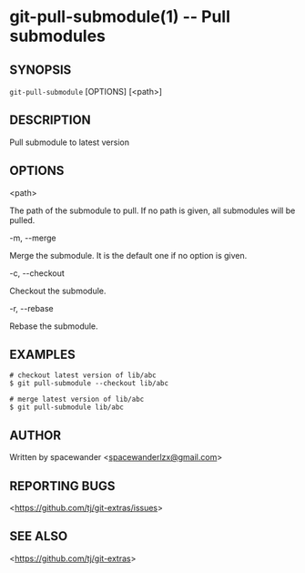 git-pull-submodule(1) -- Pull submodules
============================================

## SYNOPSIS

`git-pull-submodule` [OPTIONS] [&lt;path&gt;]

## DESCRIPTION

Pull submodule to latest version
    
## OPTIONS

  &lt;path&gt;

  The path of the submodule to pull. If no path is given, all submodules will be pulled.

  -m, --merge

  Merge the submodule. It is the default one if no option is given.

  -c, --checkout

  Checkout the submodule.

  -r, --rebase

  Rebase the submodule.

## EXAMPLES

    # checkout latest version of lib/abc
    $ git pull-submodule --checkout lib/abc 

    # merge latest version of lib/abc
    $ git pull-submodule lib/abc

## AUTHOR

Written by spacewander &lt;<spacewanderlzx@gmail.com>&gt;

## REPORTING BUGS

&lt;<https://github.com/tj/git-extras/issues>&gt;

## SEE ALSO

&lt;<https://github.com/tj/git-extras>&gt;

